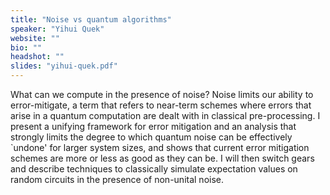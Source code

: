 ```yaml
---
title: "Noise vs quantum algorithms"
speaker: "Yihui Quek"
website: ""
bio: ""
headshot: ""
slides: "yihui-quek.pdf"
---
```


What can we compute in the presence of noise? Noise limits our ability to error-mitigate, a term that refers to near-term schemes where errors that arise in a quantum computation are dealt with in classical pre-processing. I present a unifying framework for error mitigation and an analysis that strongly limits the degree to which quantum noise can be effectively `undone' for larger system sizes, and shows that current error mitigation schemes are more or less as good as they can be. I will then switch gears and describe techniques to classically simulate expectation values on random circuits in the presence of non-unital noise.
